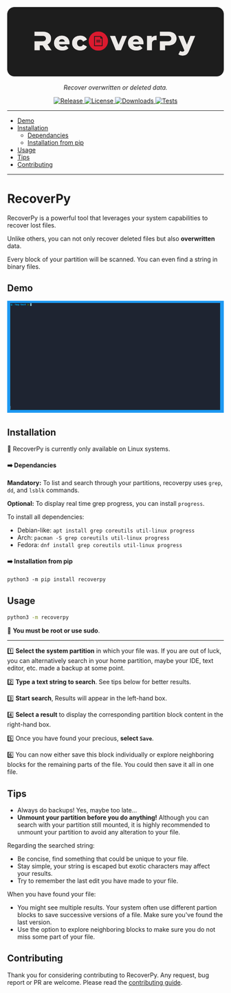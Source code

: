 <div align="center">
    <img src="docs/assets/logo.png" alt="RecoverPy">
</div>

<p align="center">
    <em>Recover overwritten or deleted data.</em>
</p>

<p align="center">
<a href="https://img.shields.io/github/v/release/pablolec/recoverpy" target="_blank">
    <img src="https://img.shields.io/github/v/release/pablolec/recoverpy" alt="Release">
</a>
<a href="https://github.com/PabloLec/recoverpy/blob/main/LICENSE" target="_blank">
    <img src="https://img.shields.io/github/license/pablolec/recoverpy" alt="License">
</a>
<a href="https://pepy.tech/project/recoverpy" target="_blank">
    <img src="https://static.pepy.tech/personalized-badge/recoverpy?period=total&units=abbreviation&left_color=grey&right_color=red&left_text=downloads" alt="Downloads">
</a>

<a href="#" target="_blank">
    <img src="https://github.com/PabloLec/recoverpy/actions/workflows/pytest.yml/badge.svg?branch=main" alt="Tests">
</a>
</p>

---

<!--ts-->
   * [Demo](#Demo)
   * [Installation](#Installation)
      * [Dependancies](#arrow_right-dependancies)
      * [Installation from pip](#arrow_right-installation-from-pip)
   * [Usage](#Usage)
   * [Tips](#Tips)
   * [Contributing](#Contributing)
<!--te-->

---

# RecoverPy

RecoverPy is a powerful tool that leverages your system capabilities to recover lost files.

Unlike others, you can not only recover deleted files but also **overwritten** data.

Every block of your partition will be scanned. You can even find a string in binary files.
## Demo

<p align="center">
    <img src="docs/assets/demo.gif">
</p>

## Installation

:penguin: RecoverPy is currently only available on Linux systems.

#### :arrow_right: Dependancies

**Mandatory:** To list and search through your partitions, recoverpy uses `grep`, `dd`, and `lsblk` commands.

**Optional:** To display real time grep progress, you can install `progress`.

To install all dependencies:
- Debian-like: `apt install grep coreutils util-linux progress`
- Arch: `pacman -S grep coreutils util-linux progress`
- Fedora: `dnf install grep coreutils util-linux progress`

#### :arrow_right: Installation from pip

`python3 -m pip install recoverpy`

## Usage

```bash
python3 -m recoverpy
```

:red_circle: **You must be root or use sudo**.

---

:one: **Select the system partition** in which your file was. If you are out of luck, you can alternatively search in your home partition, maybe your IDE, text editor, etc. made a backup at some point.

:two: **Type a text string to search**. See tips below for better results.

:three: **Start search**, Results will appear in the left-hand box.

:four: **Select a result** to display the corresponding partition block content in the right-hand box.

:five: Once you have found your precious, **select `Save`**.

:six: You can now either save this block individually or explore neighboring blocks for the remaining parts of the file. You could then save it all in one file.

## Tips

- Always do backups! Yes, maybe too late...
- **Unmount your partition before you do anything!** Although you can search with your partition still mounted, it is highly recommended to unmount your partition to avoid any alteration to your file.

Regarding the searched string:

- Be concise, find something that could be unique to your file.
- Stay simple, your string is escaped but exotic characters may affect your results.
- Try to remember the last edit you have made to your file.

When you have found your file:

- You might see multiple results. Your system often use different partion blocks to save successive versions of a file. Make sure you've found the last version.
- Use the option to explore neighboring blocks to make sure you do not miss some part of your file.

## Contributing

Thank you for considering contributing to RecoverPy.
Any request, bug report or PR are welcome. Please read the [contributing guide](CONTRIBUTING.md).
